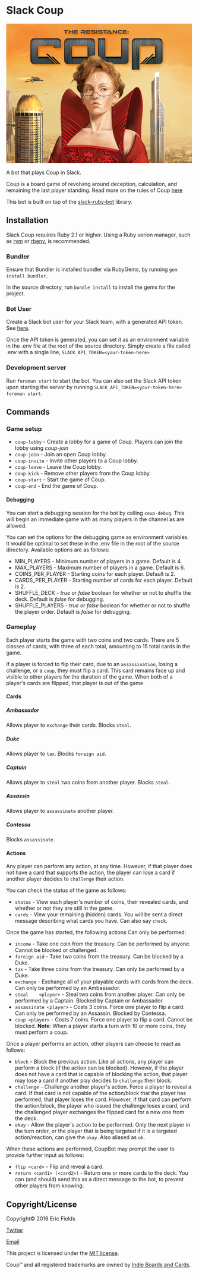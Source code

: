 Slack Coup
==========

![Coup](/images/coup.png)

A bot that plays Coup in Slack.

Coup is a board game of revolving around deception, calculation, and remaining the last player standing.
Read more on the rules of Coup [here](https://boardgamegeek.com/boardgame/131357/coup)

This bot is built on top of the [slack-ruby-bot](https://github.com/dblock/slack-ruby-bot) library.

## Installation

Slack Coup requires Ruby 2.1 or higher. Using a Ruby verion manager, such as [rvm](https://rvm.io/) or [rbenv](https://github.com/rbenv/rbenv), is recommended.

### Bundler

Ensure that Bundler is installed bundler via RubyGems, by running `gem install bundler`.

In the source directory, run `bundle install` to install the gems for the project.

### Bot User

Create a Slack bot user for your Slack team, with a generated API token. See [here](https://api.slack.com/tokens).

Once the API token is generated, you can set it as an environment variable in the .env file at the root of the source directory. Simply create a file called .env with a single line, `SLACK_API_TOKEN=<your-token-here>`

### Development server

Run `foreman start` to start the bot. You can also set the Slack API token upon starting the server by running `SLACK_API_TOKEN=<your-token-here> foreman start`.

## Commands

### Game setup

* `coup-lobby`	- Create a lobby for a game of Coup. Players can join the lobby using *coup-join*
* `coup-join`  	- Join an open Coup lobby.
* `coup-invite`	- Invite other players to a Coup lobby.
* `coup-leave`	- Leave the Coup lobby.
* `coup-kick`		- Remove other players from the Coup lobby.
* `coup-start`	- Start the game of Coup.
* `coup-end`		- End the game of Coup.

#### Debugging

You can start a debugging session for the bot by calling `coup-debug`. This will begin an immediate game with as many players in the channel as are allowed.

You can set the options for the debugging game as environment variables. It would be optimal to set these in the .env file in the root of the source directory. Available options are as follows:

* MIN_PLAYERS				- Minimum number of players in a game. Default is 4.
* MAX_PLAYERS				- Maximum number of players in a game. Default is 6.
* COINS_PER_PLAYER	- Starting coins for each player. Default is 2.
* CARDS_PER_PLAYER	- Starting number of cards for each player. Default is 2.
* SHUFFLE_DECK			- *true* or *false* boolean for whether or not to shuffle the deck. Default is *false* for debugging.
* SHUFFLE_PLAYERS		- *true* or *false* boolean for whether or not to shuffle the player order. Default is *false* for debugging.

### Gameplay

Each player starts the game with two coins and two cards. There are 5 classes of cards, with three of each total, amounting to 15 total cards in the game.

If a player is forced to flip their card, due to an `assassination`, losing a challenge, or a `coup`, they must flip a card. This card remains face up and visible to other players for the duration of the game. When both of a player's cards are flipped, that player is out of the game.

#### Cards

##### Ambassador
Allows player to `exchange` their cards. Blocks `steal`.

##### Duke
Allows player to `tax`. Blocks `foreign aid`.

##### Captain
Allows player to `steal` two coins from another player. Blocks `steal`.

##### Assassin
Allows player to `assassinate` another player.

##### Contessa
Blocks `assassinate`.

#### Actions

Any player can perform any action, at any time. However, if that player does not have a card that supports the action, the player can lose a card if another player decides to `challenge` their action.

You can check the status of the game as follows:

* `status`			- View each player's number of coins, their revealed cards, and whether or not they are still in the game.
* `cards`				- View your remaining (hidden) cards. You will be sent a direct message describing what cards you have. Can also say `check`.

Once the game has started, the following actions Can only be performed:

* `income`								- Take one coin from the treasury. Can be performed by anyone. Cannot be blocked or challenged.
* `foreign aid`						- Take two coins from the treasury. Can be blocked by a Duke.
* `tax`										- Take three coins from the treasury. Can only be performed by a Duke.
* `exchange`							- Exchange all of your playable cards with cards from the deck. Can only be performed by an Ambassador.
* `steal	<player>`				- Steal two coins from another player. Can only be performed by a Captain. Blocked by Captain or Ambassador.
* `assassinate <player>`	- Costs 3 coins. Force one player to flip a card. Can only be performed by an Assassin. Blocked by Contessa.
* `coup <player>`					- Costs 7 coins. Force one player to flip a card. Cannot be blocked. **Note**: When a player starts a turn with 10 or more coins, they must perform a coup.

Once a player performs an action, other players can choose to react as follows:

* `block`									- Block the previous action. Like all actions, any player can perform a block (if the action can be blocked). However, if the player does not have a card that is capable of blocking the action, that player may lose a card if another play decides to `challenge` their block.
* `challenge`							- Challenge another player's action. Force a player to reveal a card. If that card is not capable of the action/block that the player has performed, that player loses the card. However, if that card can perform the action/block, the player who issued the challenge loses a card, and the challenged player exchanges the flipped card for a new one from the deck.
* `okay`										- Allow the player's action to be performed. Only the next player in the turn order, or the player that is being targeted if it is a targeted action/reaction, can give the `okay`. Also aliased as `ok`.

When these actions are performed, CoupBot may prompt the user to provide further input as follows:
* `flip <card>`								- Flip and reveal a card.
* `return <card1> (<card2>)`	- Return one or more cards to the deck. You can (and should) send this as a direct message to the bot, to prevent other players from knowing.

## Copyright/License

Copyright© 2016 Eric Fields

[Twitter](https://twitter.com/CptEric)

[Email](mailto:ericfields09@gamil.com)

This project is licensed under the [MIT license](LICENSE.md).

Coup™ and all registered trademarks are owned by [Indie Boards and Cards](http://www.indieboardsandcards.com/).

